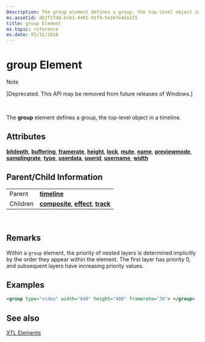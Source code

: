 ```yaml
---
Description: The group element defines a group, the top-level object in a timeline.
ms.assetid: db2f1fdd-bcb1-4401-91f4-5e167e4da215
title: group Element
ms.topic: reference
ms.date: 05/31/2018
---
```


# group Element

> [!Note]  
> \[Deprecated. This API may be removed from future releases of Windows.\]

 

The **group** element defines a group, the top-level object in a timeline.

## Attributes

[**bitdepth**](bitdepth-attribute.md), [**buffering**](buffering-attribute.md), [**framerate**](framerate-attribute.md), [**height**](height-attribute.md), [**lock**](lock-attribute.md), [**mute**](mute-attribute.md), [**name**](name-attribute.md), [**previewmode**](previewmode-attribute.md), [**samplingrate**](samplingrate-attribute.md), [**type**](type-attribute.md), [**userdata**](userdata-attribute.md), [**userid**](userid-attribute.md), [**username**](username-attribute.md), [**width**](width-attribute.md)

## Parent/Child Information



|          |                                                                                                          |
|----------|----------------------------------------------------------------------------------------------------------|
| Parent   | [**timeline**](timeline-element.md)                                                                     |
| Children | [**composite**](composite-element.md), [**effect**](effect-element.md), [**track**](track-element.md) |



 

## Remarks

Within a `group` element, the priority of nested layers is determined implicitly by the order they appear within the element. The first layer has priority 0, and subsequent layers have increasing priority values.

## Examples


```XML
<group type="video" width="640" height="480" framerate="30"> </group>
```



## See also

<dl> <dt>

[XTL Elements](xtl-elements.md)
</dt> </dl>

 

 



